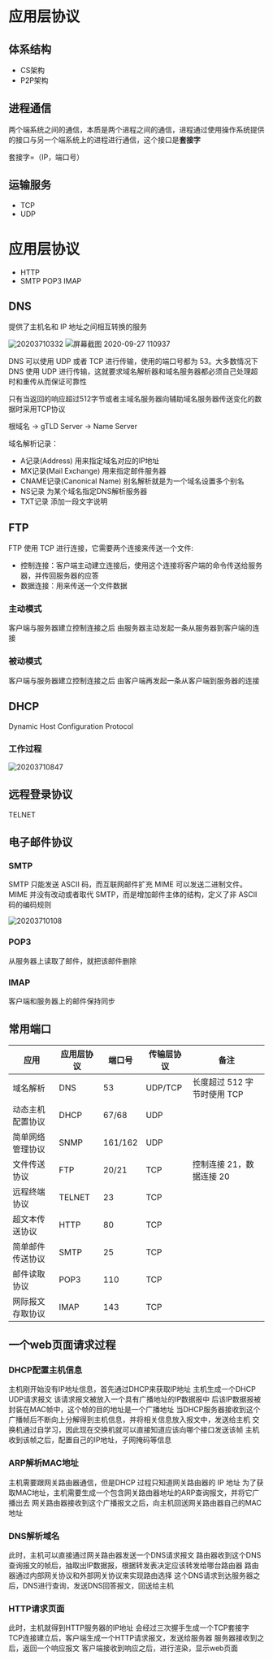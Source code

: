 # 应用层协议

## 体系结构

- CS架构
- P2P架构

## 进程通信

两个端系统之间的通信，本质是两个进程之间的通信，进程通过使用操作系统提供的接口与另一个端系统上的进程进行通信，这个接口是**套接字**

套接字=（IP，端口号）

## 运输服务

- TCP
- UDP

# 应用层协议

- HTTP
- SMTP POP3 IMAP


## DNS

提供了主机名和 IP 地址之间相互转换的服务

![20203710332](/assets/20203710332.jpg)
![屏幕截图 2020-09-27 110937](/assets/屏幕截图%202020-09-27%20110937.png)

DNS 可以使用 UDP 或者 TCP 进行传输，使用的端口号都为 53。大多数情况下 DNS 使用 UDP 进行传输，这就要求域名解析器和域名服务器都必须自己处理超时和重传从而保证可靠性

只有当返回的响应超过512字节或者主域名服务器向辅助域名服务器传送变化的数据时采用TCP协议

根域名 -> gTLD Server -> Name Server

域名解析记录：

- A记录(Address) 用来指定域名对应的IP地址
- MX记录(Mail Exchange) 用来指定邮件服务器
- CNAME记录(Canonical Name) 别名解析就是为一个域名设置多个别名
- NS记录 为某个域名指定DNS解析服务器
- TXT记录 添加一段文字说明

## FTP

FTP 使用 TCP 进行连接，它需要两个连接来传送一个文件:

- 控制连接：客户端主动建立连接后，使用这个连接将客户端的命令传送给服务器，并传回服务器的应答
- 数据连接：用来传送一个文件数据

### 主动模式

客户端与服务器建立控制连接之后
由服务器主动发起一条从服务器到客户端的连接

### 被动模式

客户端与服务器建立控制连接之后
由客户端再发起一条从客户端到服务器的连接

## DHCP

Dynamic Host Configuration Protocol

### 工作过程

![20203710847](/assets/20203710847.jpg)

## 远程登录协议

TELNET

## 电子邮件协议

### SMTP

SMTP 只能发送 ASCII 码，而互联网邮件扩充 MIME 可以发送二进制文件。MIME 并没有改动或者取代 SMTP，而是增加邮件主体的结构，定义了非 ASCII 码的编码规则

![20203710108](/assets/20203710108.png)

### POP3

从服务器上读取了邮件，就把该邮件删除

### IMAP

客户端和服务器上的邮件保持同步

## 常用端口

应用       | 应用层协议  | 端口号     | 传输层协议   | 备注
-------- | ------ | ------- | ------- | ------------------
域名解析     | DNS    | 53      | UDP/TCP | 长度超过 512 字节时使用 TCP
动态主机配置协议 | DHCP   | 67/68   | UDP     |
简单网络管理协议 | SNMP   | 161/162 | UDP     |
文件传送协议   | FTP    | 20/21   | TCP     | 控制连接 21，数据连接 20
远程终端协议   | TELNET | 23      | TCP     |
超文本传送协议  | HTTP   | 80      | TCP     |
简单邮件传送协议 | SMTP   | 25      | TCP     |
邮件读取协议   | POP3   | 110     | TCP     |
网际报文存取协议 | IMAP   | 143     | TCP     |

## 一个web页面请求过程

### DHCP配置主机信息

主机刚开始没有IP地址信息，首先通过DHCP来获取IP地址
主机生成一个DHCP UDP请求报文
该请求报文被放入一个具有广播地址的IP数据报中
后该IP数据报被封装在MAC帧中，这个帧的目的地址是一个广播地址
当DHCP服务器接收到这个广播帧后不断向上分解得到主机信息，并将相关信息放入报文中，发送给主机
交换机通过自学习，因此现在交换机就可以直接知道应该向哪个接口发送该帧
主机收到该帧之后，配置自己的IP地址，子网掩码等信息

### ARP解析MAC地址

主机需要跟网关路由器通信，但是DHCP 过程只知道网关路由器的 IP 地址
为了获取MAC地址，主机需要生成一个包含网关路由器地址的ARP查询报文，并将它广播出去
网关路由器接收到这个广播报文之后，向主机回送网关路由器自己的MAC地址

### DNS解析域名

此时，主机可以直接通过网关路由器发送一个DNS请求报文
路由器收到这个DNS查询报文的帧后，抽取出IP数据报，根据转发表决定应该转发给哪台路由器
路由器通过内部网关协议和外部网关协议来实现路由选择
这个DNS请求到达服务器之后，DNS进行查询，发送DNS回答报文，回送给主机

### HTTP请求页面

此时，主机就得到HTTP服务器的IP地址
会经过三次握手生成一个TCP套接字
TCP连接建立后，客户端生成一个HTTP请求报文，发送给服务器
服务器接收到之后，返回一个响应报文
客户端接收到响应之后，进行渲染，显示web页面
